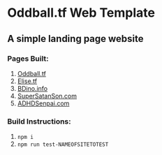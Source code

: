 # Oddball.tf Web Template

## A simple landing page website

### Pages Built:

1. [Oddball.tf](https://oddball.tf)
2. [Elise.tf](https://elise.tf)
3. [BDino.info](https://bdino.info)
4. [SuperSatanSon.com](https://supersatanson.com)
5. [ADHDSenpai.com](https://adhdsenpai.com)

### Build Instructions:

1. `npm i`
2. `npm run test-NAMEOFSITETOTEST`
